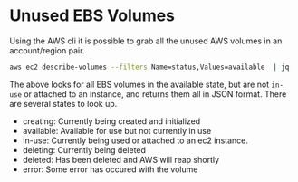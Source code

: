 # Unused EBS Volumes

Using the AWS cli it is possible to grab all the unused AWS volumes in an account/region pair.

```bash
aws ec2 describe-volumes --filters Name=status,Values=available  | jq .
```

The above looks for all EBS volumes in the available state, but are not `in-use` or attached to an instance, and returns them all in JSON format.  There are several states to look up.

- creating: Currently being created and initialized
- available: Available for use but not currently in use
- in-use: Currently being used or attached to an ec2 instance.
- deleting: Currently being deleted
- deleted: Has been deleted and AWS will reap shortly
- error: Some error has occured with the volume